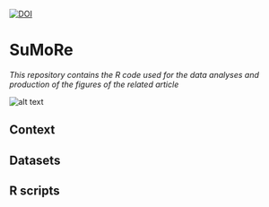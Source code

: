 [![DOI](https://zenodo.org/badge/158614822.svg)](https://zenodo.org/badge/latestdoi/158614822)

# SuMoRe
*This repository contains the R code used for the data analyses and production of the figures of the related article*



![alt text]()


## Context


## Datasets


## R scripts



